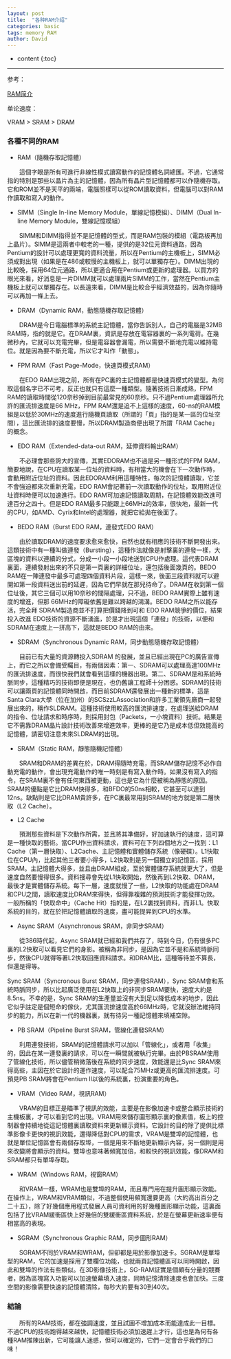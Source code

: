 ```yaml
---
layout: post
title:  "各种RAM介绍"
categories: basic
tags: memory RAM
author: David
---
```


* content
{:toc}

---

参考：

[RAM简介](https://web.ctjh.ntpc.edu.tw/www/center/computer/www/know/ram.html)

单论速度：

VRAM > SRAM > DRAM

### 各種不同的RAM

* RAM（隨機存取記憶體）

　　這個字眼是所有可進行非線性模式讀寫動作的記憶體名詞總匯。不過，它通常指的特別是那些以晶片為主的記憶體，因為所有晶片型記憶體都可以作隨機存取。它和ROM並不是天平的兩端，電腦照樣可以從ROM讀取資料，但電腦可以對RAM作讀取和寫入的動作。

* SIMM（Single In-line Memory Module，單線記憶模組）、DIMM（Dual In-line Memory Module，雙線記憶模組）

　　SIMM和DIMM指得並不是記憶體的型式，而是RAM包裝的模組（電路板再加上晶片）。SIMM是這兩者中較老的一種，提供的是32位元資料通路，因為Pentium的設計可以處理更寬的資料流量，所以在Pentium的主機板上，SIMM必須成對出現（如果是在486或較慢的主機板上，就可以單獨存在）。DIMM出現的比較晚，採用64位元通路，所以更適合用在Pentium或更新的處理器。以買方的眼光來看，好消息是一片DIMM就可以處理兩片SIMM的工作，當然在Pentium主機板上就可以單獨存在。以長遠來看，DIMM是比較合乎經濟效益的，因為你隨時可以再加一條上去。

* DRAM（Dynamic RAM，動態隨機存取記憶體）

　　DRAM是今日電腦標準的系統主記憶體，當你告訴別人，自己的電腦是32MB RAM時，指的就是它。在DRAM裏，資訊是存放在電容器裏的一系列電荷。在幾微秒內，它就可以充電完畢，但是電容器會漏電，所以需要不斷地充電以維持電位。就是因為要不斷充電，所以它才叫作「動態」。

* FPM RAM（Fast Page-Mode，快速頁模式RAM）

　　在EDO RAM出現之前，所有在PC裏的主記憶體都是快速頁模式的變型。為何取這個名字已不可考，反正也就只有這麼一種類型。隨著技術日漸成熟，FPM RAM的讀取時間從120奈秒掉到目前最常見的60奈秒。只不過Pentium處理器所允許的匯流排速度是66 MHz，FPM RAM還是追不上這樣的速度，60-ns的RAM模組是以低於30MHz的速度進行隨機頁讀取（所謂的「頁」指的是某一區的位址空間），這比匯流排的速度要慢，所以DRAM製造商便出現了所謂「RAM Cache」的概念。

* EDO RAM（Extended-data-out RAM，延伸資料輸出RAM）

　　不必理會那些誇大的宣傳，其實EDORAM也不過是另一種形式的FPM RAM，簡要地說，在CPU在讀取某一位址的資料時，有相當大的機會在下一次動作時，會動用附近位址的資料。因此EDORAM利用這種特性，每次的記憶體讀取，它並不會強迫都來次重新充電，EDO RAM會記著前一次讀取動作的位址，取用附近位址資料時便可以加速進行。EDO RAM可加速記憶讀取周期，在記憶體效能改進可達百分之四十。但是EDO RAM最多只能跟上66MHz的效率，很快地，最新一代的CPU，如AMD、Cyrix和Intel的處理器，就把它給拋在後面了。

* BEDO RAM（Burst EDO RAM，連發式EDO RAM）

　　由於讀取DRAM的速度要求愈來愈快，自然也就有相應的技術不斷開發出來。這類技術中有一種叫做連發（Bursting），這種作法就像是射擊裏的連發一樣，大區塊的資料以連續的分式，分成一小段一小段地送到CPU作處理。這代表DRAM裏面，連續發射出來的不只是第一頁裏的詳細位址，還包括後面幾頁的。BEDO RAM在一陣連發中最多可處理四個資料片段，這樣一來，後面三段資料就可以避開如第一段資料送出前的延遲，因為它們早就在那兒待命了。DRAM在收到第一個位址後，其它三個可以用10奈秒的間隔處理，只不過，BEDO RAM實際上雖有速度的增進，但那 66MHz的障礙依舊是難以跨越的鴻溝。BEDO RAM之所以能存活，完全拜 SDRAM製造商並不打算把價錢降到可和 EDO RAM競爭的價位，結果投入改進 EDO技術的資源不斷湧進，於是才出現這個「連發」的技術，以便和 SDRAM在速度上一拼高下，這就是BEDO RAM的由來。

* SDRAM（Synchronous Dynamic RAM，同步動態隨機存取記憶體）

　　目前已有大量的資源轉投入SDRAM 的發展，並且已經出現在PC的廣告宣傳上，而它之所以會備受矚目，有兩個因素：第一、SDRAM可以處理高達100MHz的匯流排速度，而很快我們就會看到這樣的機器出現。第二、SDRAM是和系統時脈同步，這種精巧的技術即便是現在，也仍舊讓工程師十分困惑。SDRAM的技術可以讓兩頁的記憶體同時開啟，而目前SDRAM還發展出一種新的標準，這是Santa Clara大學（位在加州）的SCSzzLAssociation和許多工業領先廠商一起發展出來的，稱作SLDRAM。這種技術使用較高的匯流排速度，在處理送給DRAM的指令、位址請求和時序時，則採用封包（Packets，一小塊資料）技術。結果是它不需靠DRAM晶片設計技術改善來增進效率，更棒的是它乃是成本低但效能高的記憶體，請密切注意未來SLDRAM的出現。

* SRAM（Static RAM，靜態隨機記憶體）

　　SRAM和DRAM的差異在於，DRAM得隨時充電，而SRAM儲存記憶不必作自動充電的動作，會出現充電動作的唯一時刻是有寫入動作時。如果沒有寫入的指令，在SRAM裏不會有任何東西被更動，這也是它為什麼被稱為靜態的原因。SRAM的優點是它比DRAM快得多，和BFDO的50ns相較，它甚至可以達到12ns。缺點則是它比DRAM貴許多，在PC裏最常用到SRAM的地方就是第二層快取（L2 Cache）。

* L2 Cache

　　預測那些資料是下次動作所需，並且將其準備好，好加速執行的速度，這可算是一種快取的藝術。當CPU作出資料請求，資料可在下列四個地方之一找到：L1 Cache（第一層快取）、L2Cache、主記憶體和實體儲存系統（像硬碟）。L1快取位在CPU內，比起其他三者要小得多，L2快取則是另一個獨立的記憶區，採用SRAM。主記憶體大得多，並且由DRAM組成，至於實體儲存系統就更大了，但是速度自然要慢得很多。資料搜尋會先從L1快取開始，然後再到L2快取、DRAM，最後才是實體儲存系統。每下一層，速度就慢了一些，L2快取的功能處在DRAM和CPU之間，讀取速度比DRAM來得快，但得靠複雜的預測技術才能發揮功效。一般所稱的「快取命中」（Cache Hit）指的是，在L2裏找到資料，而非L1。快取系統的目的，就在於把記憶體讀取的速度，盡可能提昇到CPU的水準。

* Async SRAM（Asynchronous SRAM，非同步SRAM）

　　從386時代起，Async SRAM就已經和我們共存了，時到今日，仍有很多PC裏的L2快取可以看見它們的身影。被稱為非同步，是因為它並不是和系統時脈同步，然後CPU就得等著L2快取回應資料請求。和DRAM比，這種等待並不算長，但還是得等。

Sync SRAM（Syncronous Burst SRAM，同步連發SRAM），Sync SRAM會和系統時脈同步，所以比起廣泛使用在L2快取上的非同步SRAM要快，速度大約是8.5ns。不幸的是，Sync SRAM的生產量並沒有大到足以降低成本的地步，因此它似乎註定是個短命的傢伙，尤其匯流排速度高於66MHz時，它就沒辦法維持同步的能力，所以在新一代的機器裏，就有待另一種記憶體來填補空隙。

* PB SRAM（Pipeline Burst SRAM，管線化連發SRAM）

　　利用連發技術，SRAM的記憶體請求可以加以「管線化」，或者用「收集」的，因此在某一連發裏的請求，可以在一瞬間就被執行完畢。由於PBSRAM使用了管線化技術，所以儘管稍微落後在系統的同步速度，效能還是比Sync SRAM來得高些，主因在於它設計的運作速度，可以配合75MHz或更高的匯流排速度。可預見PB SRAM將會在Pentium II以後的系統裏，扮演重要的角色。

* VRAM（Video RAM，視訊RAM）

　　VRAM的目標正是瞄準了視訊的效能，主要是在影像加速卡或整合顯示技術的主機板裏，才可以看到它的出現。VRAM用來儲存圖形顯示裏的像素值，板上的控制器會持續地從這記憶體裏讀取資料來更新顯示資料。它設計的目的除了提供比標準影像卡更快的視訊效能，還得降低對CPU的需求，VRAM是雙埠的記憶體，也就是單位記憶區會有兩個存取埠，一個是用來不斷地更新顯示內容，另一個則是用來改變將會顯示的資料。雙埠也意味著頻寬加倍，和較快的視訊效能，像DRAM和SRAM都只有單埠存取。

* WRAM（Windows RAM，視窗RAM）

　　和VRAM一樣，WRAM也是雙埠的RAM，而且專門用在提升圖形顯示效能。在操作上，WRAM和VRAM類似，不過整個使用頻寬還要更高（大約高出百分之二十五），除了好幾個應用程式發展人員可資利用的好幾種圖形顯示功能，這裏面包括了比VRAM緩衝區快上好幾倍的雙緩衝區資料系統，於是在螢幕更新速率便有相當高的表現。

* SGRAM（Synchronous Graphic RAM，同步圖形RAM）

　　SGRAM不同於VRAM和WRAM，但卻都是用於影像加速卡。SGRAM是單埠型的RAM，它的加速是採用了雙欄位功能，也就兩頁記憶體區可以同時開啟，因此和雙埠的作法有些類似。在3D影像技術上，SG-RAM証實是個頗有分量的競賽者，因為區塊寫入功能可以加速螢幕填入速度，同時記憶清除速度也會加快。三度空間的影像需要快速的記憶體清除，每秒大約要有30到40次。

### 結論

　　所有的RAM技術，都在強調速度，並且試圖不增加成本而能達成此一目標。不過CPU的技術跑得越來越快，記憶體技術必須加速趕上才行，這也是為何有各種RAM推陳出新，它可能讓人迷惑，但可以確定的，它們一定會合乎我們的口味！